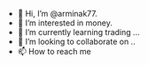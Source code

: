 - 👋 Hi, I’m @arminak77.
- 👀 I’m interested in money.
- 🌱 I’m currently learning trading ...
- 💞️ I’m looking to collaborate on ..
- 📫 How to reach me 

<!---
arminak77/arminak77 is a ✨ special ✨ repository because its `README.md` (this file) appears on your GitHub profile.
You can click the Preview link to take a look at your changes.
--->
